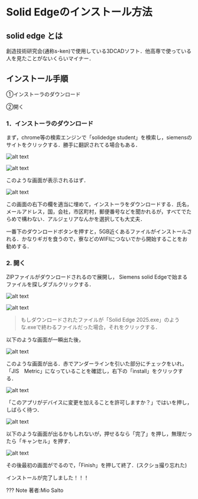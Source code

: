 # Solid Edgeのインストール方法

## solid edge とは
創造技術研究会(通称s-ken)で使用している3DCADソフト．他高専で使っている人を見たことがないくらいマイナー．
## インストール手順
①インストーラのダウンロード

②開く
### 1．インストーラのダウンロード
まず，chrome等の検索エンジンで「solidedge student」を検索し，siemensのサイトをクリックする．勝手に翻訳されてる場合もある．

![alt text](images/image-2.png)

![alt text](images/image-3.png)

このような画面が表示されるはず．

![alt text](images/image-4.png)

この画面の右下の欄を適当に埋めて，インストーラをダウンロードする．氏名，メールアドレス，国，会社，市区町村，郵便番号などを聞かれるが，すべてでたらめで構わない．アルジェリアなんかを選択しても大丈夫．

一番下のダウンロードボタンを押すと，5GB近くあるファイルがインストールされる．かなりギガを食うので，寮などのWIFIにつないでから開始することをお勧めする．
### 2. 開く
ZIPファイルがダウンロードされるので展開し， Siemens solid Edgeで始まるファイルを探しダブルクリックする．

![alt text](images/image-8.png)

![alt text](images/image-9.png)

>もしダウンロードされたファイルが「Solid Edge 2025.exe」のような.exeで終わるファイルだった場合，それをクリックする．

以下のような画面が一瞬出た後，

![alt text](images/image-10.png)

このような画面が出る．赤でアンダーラインを引いた部分にチェックをいれ，「JIS　Metric」になっていることを確認し，右下の「install」をクリックする．

![alt text](images/image-12.png)

「このアプリがデバイスに変更を加えることを許可しますか？」ではいを押し，しばらく待つ．

![alt text](images/image-13.png)

以下のような画面が出るかもしれないが，押せるなら「完了」を押し，無理だったら「キャンセル」を押す．

![alt text](images/image-14.png)

その後最初の画面がでるので，「Finish」を押して終了．(スクショ撮り忘れた)

インストールが完了しました！！！

??? Note
    著者:Mio Salto